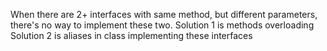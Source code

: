 When there are 2+ interfaces with same method, but different parameters, there's no way to implement these two.
Solution 1 is methods overloading
Solution 2 is aliases in class implementing these interfaces
